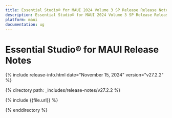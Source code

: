 ```yaml
---
title: Essential Studio® for MAUI 2024 Volume 3 SP Release Release Notes  
description: Essential Studio® for MAUI 2024 Volume 3 SP Release Release Notes  
platform: maui
documentation: ug
---
```


# Essential Studio® for MAUI Release Notes  

{% include release-info.html date="November 15, 2024"  version="v27.2.2" %} 

{% directory path: _includes/release-notes/v27.2.2 %}

{% include {{file.url}} %}

{% enddirectory %}